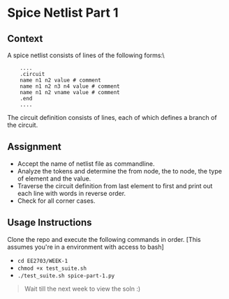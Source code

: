 # Spice Netlist Part 1
## Context
A spice netlist consists of lines of the following forms:\
```
	....
    .circuit
    name n1 n2 value # comment
    name n1 n2 n3 n4 value # comment
    name n1 n2 vname value # comment
    .end
    ....
```
The circuit definition consists of lines, each of which defines a branch of the circuit.
## Assignment
- Accept the name of netlist file as commandline.
- Analyze the tokens and determine the from node, the to node, the type of element and
the value.
- Traverse the circuit definition from last element to first and print out each line with
words in reverse order.
- Check for all corner cases.
## Usage Instructions
Clone the repo and execute the following commands in order. [This assumes you're in a environment with access to bash]
- `cd EE2703/WEEK-1`
- `chmod +x test_suite.sh`
- `./test_suite.sh spice-part-1.py`

> Wait till the next week to view the soln :)

